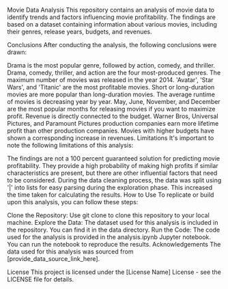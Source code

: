 Movie Data Analysis
This repository contains an analysis of movie data to identify trends and factors influencing movie profitability. The findings are based on a dataset containing information about various movies, including their genres, release years, budgets, and revenues.

Conclusions
After conducting the analysis, the following conclusions were drawn:

Drama is the most popular genre, followed by action, comedy, and thriller.
Drama, comedy, thriller, and action are the four most-produced genres.
The maximum number of movies was released in the year 2014.
'Avatar', 'Star Wars', and 'Titanic' are the most profitable movies.
Short or long-duration movies are more popular than long-duration movies.
The average runtime of movies is decreasing year by year.
May, June, November, and December are the most popular months for releasing movies if you want to maximize profit.
Revenue is directly connected to the budget.
Warner Bros, Universal Pictures, and Paramount Pictures production companies earn more lifetime profit than other production companies.
Movies with higher budgets have shown a corresponding increase in revenues.
Limitations
It's important to note the following limitations of this analysis:

The findings are not a 100 percent guaranteed solution for predicting movie profitability. They provide a high probability of making high profits if similar characteristics are present, but there are other influential factors that need to be considered.
During the data cleaning process, the data was split using '|' into lists for easy parsing during the exploration phase. This increased the time taken for calculating the results.
How to Use
To replicate or build upon this analysis, you can follow these steps:

Clone the Repository: Use git clone to clone this repository to your local machine.
Explore the Data: The dataset used for this analysis is included in the repository. You can find it in the data directory.
Run the Code: The code used for the analysis is provided in the analysis.ipynb Jupyter notebook. You can run the notebook to reproduce the results.
Acknowledgements
The data used for this analysis was sourced from [provide_data_source_link_here].

License
This project is licensed under the [License Name] License - see the LICENSE file for details.

